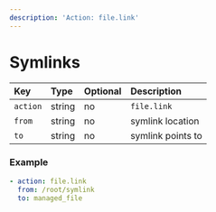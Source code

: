 ```yaml
---
description: 'Action: file.link'
---
```


# Symlinks



| Key | Type | Optional | Description |
| :--- | :--- | :--- | :--- |
| `action` | string | no | `file.link` |
| `from` | string | no | symlink location |
| `to` | string | no | symlink points to |

### Example

```yaml
- action: file.link
  from: /root/symlink
  to: managed_file
```

